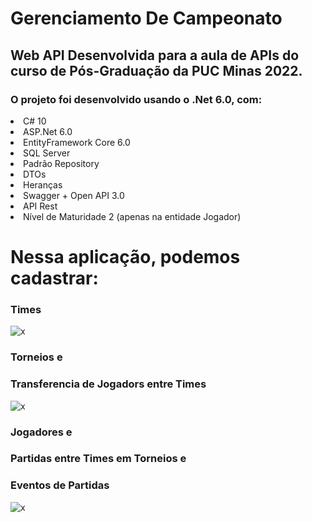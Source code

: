 # Gerenciamento De Campeonato

## Web API Desenvolvida para a aula de APIs do curso de Pós-Graduação da PUC Minas 2022.

### O projeto foi desenvolvido usando o .Net 6.0, com:
<li>C# 10
<li>ASP.Net 6.0
<li>EntityFramework Core 6.0
<li>SQL Server
<li>Padrão Repository
<li>DTOs
<li>Heranças
<li>Swagger + Open API 3.0
<li>API Rest
<li>Nível de Maturidade 2 (apenas na entidade Jogador)

# Nessa aplicação, podemos cadastrar:
### Times
 
![x](https://user-images.githubusercontent.com/35302072/202004218-073c9bf4-7871-4147-8306-452811c89bd6.PNG)

### Torneios e
### Transferencia de Jogadors entre Times
  
![x](https://user-images.githubusercontent.com/35302072/202004605-5300859b-a138-4667-9770-3dd84bd86434.PNG)
  
### Jogadores e
### Partidas entre Times em Torneios e
### Eventos de Partidas
  
![x](https://user-images.githubusercontent.com/35302072/202004451-774e5cf4-3eba-4d90-95b9-0e25adc3cf1d.PNG)



 
